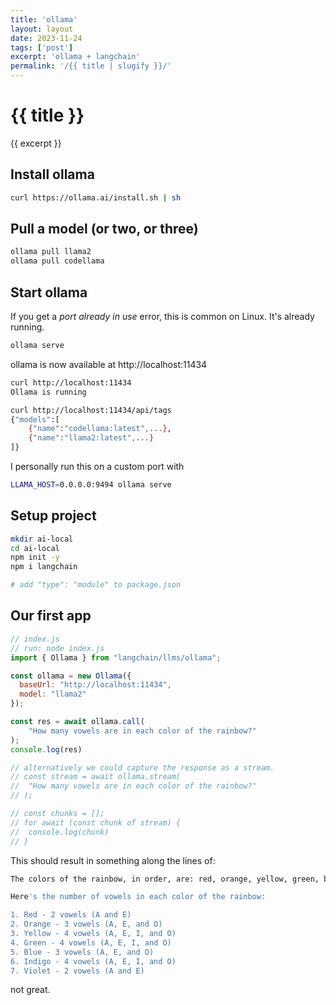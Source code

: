 ```yaml
---
title: 'ollama'
layout: layout
date: 2023-11-24
tags: ['post']
excerpt: 'ollama + langchain'
permalink: '/{{ title | slugify }}/'
---
```


<hgroup>
	<h1>{{ title }}</h1>
	<p>{{ excerpt }}</p>
</hgroup>

## Install ollama

```bash
curl https://ollama.ai/install.sh | sh
```

## Pull a model (or two, or three)
```bash
ollama pull llama2
ollama pull codellama
```


## Start ollama

If you get a *port already in use* error, this is common on Linux.  It's already running.

```bash
ollama serve
```

ollama is now available at http://localhost:11434

```bash
curl http://localhost:11434
Ollama is running

curl http://localhost:11434/api/tags
{"models":[
	{"name":"codellama:latest",...},
	{"name":"llama2:latest",...}
]}
```

I personally run this on a custom port with
```bash
LLAMA_HOST=0.0.0.0:9494 ollama serve
```

## Setup project

```bash
mkdir ai-local
cd ai-local
npm init -y
npm i langchain

# add "type": "module" to package.json

```


## Our first app

```js
// index.js
// run: node index.js
import { Ollama } from "langchain/llms/ollama";

const ollama = new Ollama({
  baseUrl: "http://localhost:11434",
  model: "llama2"
});

const res = await ollama.call(
	"How many vowels are in each color of the rainbow?"
);
console.log(res)

// alternatively we could capture the response as a stream.
// const stream = await ollama.stream(
// 	"How many vowels are in each color of the rainbow?"
// );

// const chunks = [];
// for await (const chunk of stream) {
// 	console.log(chunk)
// }
```

This should result in something along the lines of:

```bash
The colors of the rainbow, in order, are: red, orange, yellow, green, blue, indigo, and violet.

Here's the number of vowels in each color of the rainbow:

1. Red - 2 vowels (A and E)
2. Orange - 3 vowels (A, E, and O)
3. Yellow - 4 vowels (A, E, I, and O)
4. Green - 4 vowels (A, E, I, and O)
5. Blue - 3 vowels (A, E, and O)
6. Indigo - 4 vowels (A, E, I, and O)
7. Violet - 2 vowels (A and E)
```

not great.
